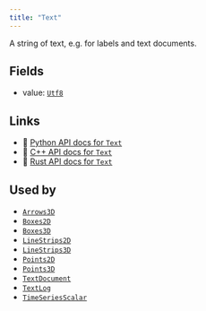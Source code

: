 ```yaml
---
title: "Text"
---
```


A string of text, e.g. for labels and text documents.

## Fields

* value: [`Utf8`](../datatypes/utf8.md)

## Links
 * 🐍 [Python API docs for `Text`](https://ref.rerun.io/docs/python/stable/common/components#rerun.components.Text)
 * 🌊 [C++ API docs for `Text`](https://ref.rerun.io/docs/cpp/stable/structrerun_1_1components_1_1Text.html?speculative-link)
 * 🦀 [Rust API docs for `Text`](https://docs.rs/rerun/latest/rerun/components/struct.Text.html)


## Used by

* [`Arrows3D`](../archetypes/arrows3d.md)
* [`Boxes2D`](../archetypes/boxes2d.md)
* [`Boxes3D`](../archetypes/boxes3d.md)
* [`LineStrips2D`](../archetypes/line_strips2d.md)
* [`LineStrips3D`](../archetypes/line_strips3d.md)
* [`Points2D`](../archetypes/points2d.md)
* [`Points3D`](../archetypes/points3d.md)
* [`TextDocument`](../archetypes/text_document.md)
* [`TextLog`](../archetypes/text_log.md)
* [`TimeSeriesScalar`](../archetypes/time_series_scalar.md)
